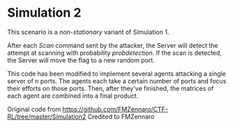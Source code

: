 # Simulation 2

This scenario is a *non-stationary* variant of Simulation 1.

After each *Scan* command sent by the attacker, the Server will detect the attempt at scanning with probability *probdetection*. If the scan is detected, the Server will move the flag to a new random port.

This code has been modified to implement several agents attacking a single server of n ports. The agents each take a certain number of ports and focus their efforts on those ports. Then, after they've finished, the matrices of each agent are combined into a final product.

Original code from https://github.com/FMZennaro/CTF-RL/tree/master/Simulation2
Credited to FMZennaro
